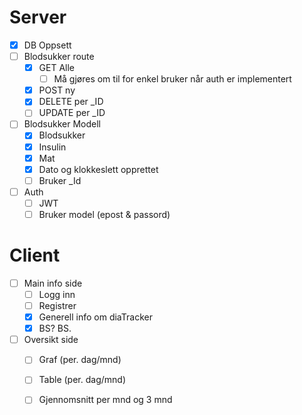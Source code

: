 # Server
- [x] DB Oppsett
- [ ] Blodsukker route
	- [x] GET Alle
		- [ ] Må gjøres om til for enkel bruker når auth er implementert
	- [x] POST ny
	- [x] DELETE per _ID
	- [ ]  UPDATE per _ID 
- [ ] Blodsukker Modell
  - [x] Blodsukker
  - [x] Insulin
  - [x] Mat
  - [x] Dato og klokkeslett opprettet
  - [ ] Bruker _Id
- [ ] Auth
  - [ ] JWT
  - [ ] Bruker model (epost & passord)
# Client
- [ ] Main info side
	- [ ] Logg inn
	- [ ] Registrer
	- [x] Generell info om diaTracker
	- [x] BS? BS.
- [ ] Oversikt side
	- [ ] Graf (per. dag/mnd)
	- [ ] Table (per. dag/mnd)
	- [ ] Gjennomsnitt per mnd og 3 mnd
	
